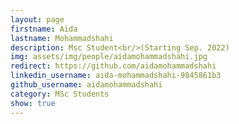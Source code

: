 ```yaml
---
layout: page
firstname: Aida
lastname: Mohammadshahi
description: Msc Student<br/>(Starting Sep. 2022)
img: assets/img/people/aidamohammadshahi.jpg
redirect: https://github.com/aidamohammadshahi
linkedin_username: aida-mohammadshahi-9845861b3
github_username: aidamohammadshahi
category: MSc Students
show: true
---
```

